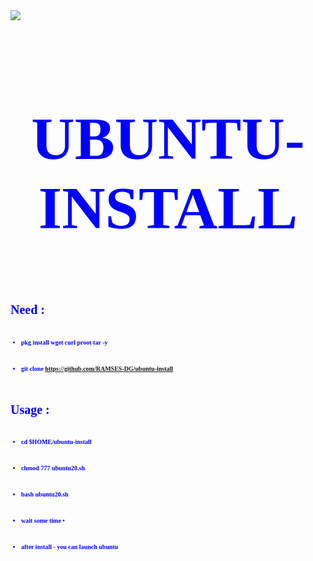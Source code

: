 <html>
  <body>
 <img src='https://encrypted-tbn0.gstatic.com/images?q=tbn:ANd9GcQQdY9riOlg3jUhB2Ai4h2C23TYexs-x0I_OQ&usqp=CAU'/>

 <font color=blue size='10px' face='tahoma'>
 <h1> <p align='center'> <b> UBUNTU-INSTALL <br> </h1>
  </body>
<font size='1px'>
<h1>  Need : </h1>
<br> 

* pkg install wget curl proot tar -y
<br> 

* git clone https://github.com/RAMSES-DG/ubuntu-install

<br>
<font size='1px'>

 <font size='1px'>
 <h1>  Usage : </h1>
<br>

 * cd $HOME/ubuntu-install
<br> 

* chmod 777 ubuntu20.sh
<br> 

* bash ubuntu20.sh
<br> 

* wait some time •
<br> 

- after install - you can launch ubuntu
</html>
